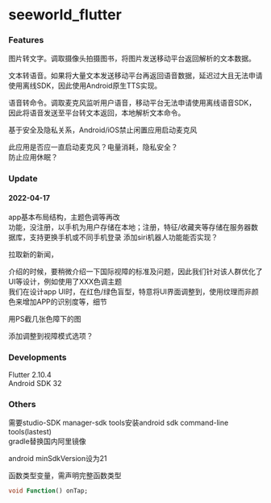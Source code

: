 # seeworld_flutter

### Features

图片转文字。调取摄像头拍摄图书，将图片发送移动平台返回解析的文本数据。  

文本转语音。如果将大量文本发送移动平台再返回语音数据，延迟过大且无法申请使用离线SDK，因此使用Android原生TTS实现。

语音转命令。调取麦克风监听用户语音，移动平台无法申请使用离线语音SDK，因此将语音发送至平台转文本返回，本地解析文本命令。

基于安全及隐私关系，Android/iOS禁止闲置应用启动麦克风  

此应用是否应一直启动麦克风？电量消耗，隐私安全？  
防止应用休眠？

### Update
#### 2022-04-17
app基本布局结构，主题色调等再改    
功能，没注册，以手机为用户存储在本地；注册，特征/收藏夹等存储在服务器数据库，支持更换手机或不同手机登录
添加siri机器人功能能否实现？  

拉取新的新闻，

介绍的时候，要稍微介绍一下国际视障的标准及问题，因此我们针对该人群优化了UI等设计，例如使用了XXX色调主题  
我们在设计app UI时，在红色/绿色盲型，特意将UI界面调整到，使用纹理而非颜色来增加APP的识别度等，细节   

用PS截几张色障下的图  

添加调整到视障模式选项？


### Developments
Flutter 2.10.4  
Android SDK 32  

### Others
需要studio-SDK manager-sdk tools安装android sdk command-line tools(lastest)  
gradle替换国内阿里镜像  

android minSdkVersion设为21  

函数类型变量，需声明完整函数类型  
```dart
void Function() onTap;
```
